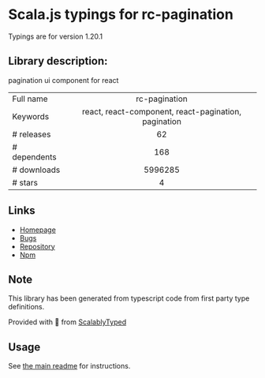 
# Scala.js typings for rc-pagination

Typings are for version 1.20.1

## Library description:
pagination ui component for react

|                    |                 |
| ------------------ | :-------------: |
| Full name          | rc-pagination |
| Keywords           | react, react-component, react-pagination, pagination |
| # releases         | 62 |
| # dependents       | 168 |
| # downloads        | 5996285 |
| # stars            | 4 |

## Links
- [Homepage](http://github.com/react-component/pagination)
- [Bugs](http://github.com/react-component/pagination/issues)
- [Repository](https://github.com/react-component/pagination)
- [Npm](https://www.npmjs.com/package/rc-pagination)
    


## Note
This library has been generated from typescript code from first party type definitions.

Provided with :purple_heart: from [ScalablyTyped](https://github.com/oyvindberg/ScalablyTyped)

## Usage
See [the main readme](../../readme.md) for instructions.


